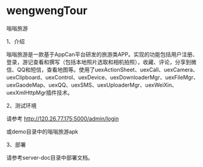 # wengwengTour
嗡嗡旅游

1、介绍

嗡嗡旅游是一款基于AppCan平台研发的旅游类APP。实现的功能包括用户注册、登录，游记查看和撰写（包括本地照片选取和相机拍照），收藏、评论，分享到微信、QQ和短信，查看地图等。使用了uexActionSheet、uexCall、uexCamera、uexClipboard、uexControl、uexDevice、uexDownloaderMgr、uexFileMgr、uexGaodeMap、uexQQ、uexSMS、uexUploaderMgr、uexWeiXin、uexXmlHttpMgr插件技术。

2、测试环境

请参考 http://120.26.77.175:5000/admin/login

或demo目录中的嗡嗡旅游apk

3、部署

请参考server-doc目录中部署文档。


